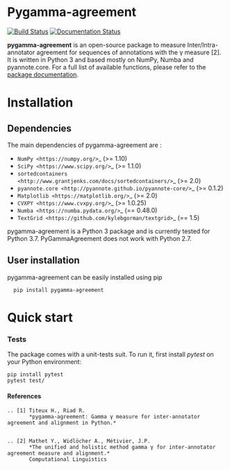Pygamma-agreement
=============

[![Build Status](https://travis-ci.com/Rachine/pygamma-agreement.svg?branch=master?token=RBFAQCRfvbxdpaEByTFc&branch=master)](https://travis-ci.com/Rachine/pygamma-agreement/)
[![Documentation Status](https://readthedocs.org/projects/pygamma-agreement/badge/?version=latest)](https://pygamma-agreement.readthedocs.io/en/latest/?badge=latest)


**pygamma-agreement** is an open-source package to measure Inter/Intra-annotator 
agreement for sequences of annotations with the γ measure [2]. It is written in 
Python 3 and based mostly on NumPy, Numba and pyannote.core. For a full list of
 available functions, please refer to the [package documentation](https://pygamma-agreement.readthedocs.io/en/latest/).

Installation
============

Dependencies
------------

The main dependencies of pygamma-agreement are :

* `NumPy <https://numpy.org/>`_ (>= 1.10)
* `SciPy <https://www.scipy.org/>`_ (>= 1.1.0)
* `sortedcontainers <http://www.grantjenks.com/docs/sortedcontainers/>`_ (>= 2.0)
* `pyannote.core <http://pyannote.github.io/pyannote-core/>`_ (>= 0.1.2)
* `Matplotlib <https://matplotlib.org/>`_ (>= 2.0)
* `CVXPY <https://www.cvxpy.org/>`_ (>= 1.0.25)
* `Numba <https://numba.pydata.org/>`_ (== 0.48.0)
* `TextGrid <https://github.com/kylebgorman/textgrid>`_ (== 1.5)


pygamma-agreement is a Python 3 package and is currently tested for Python 3.7. 
PyGammaAgreement does not work with Python 2.7.

User installation
-----------------

pygamma-agreement can be easily installed using pip

```shell script
  pip install pygamma-agreement
```


Quick start
============


### Tests

The package comes with a unit-tests suit. To run it, first install *pytest* on your Python environment:

    pip install pytest
    pytest test/


#### References
    .. [1] Titeux H., Riad R.
           *pygamma-agreement: Gamma γ measure for inter-annotator agreement and alignment in Python.*
           

    .. [2] Mathet Y., Widlöcher A., Métivier, J.P.
           *The unified and holistic method gamma γ for inter-annotator agreement measure and alignment.*
           Computational Linguistics
           
